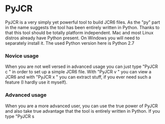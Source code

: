 # PyJCR

PyJCR is a very simply yet powerful tool to build JCR6 files. As the "py" part in the name suggests the tool has been entirely written in Python.
Thanks to that this tool should be totally platform independent. Mac and most Linux distros already have Python present. On Windows you will need to separately install it.
The used Python version here is Python 2.7

### Novice usage
When you are not well versed in advanced usage you can just type "PyJCR c <myjcr> <myfolder>" in order to set up a simple JCR6 file.
With "PyJCR v <myJCR>" you can view a JCR6 and with "PyJCR x <MyJCR>" you can extract stuff, if you ever need such a feature (I hardly use it myself).

### Advanced usage
When you are a more advanced user, you can use the true power of PyJCR and also take true advantage that the tool is entirely written in Python.
If you type "PyJCR s <script>" PyJCR will import your script file and make it part of its own and start working the way you want it. If your script ends on ".py" you can even skip the s command and just type "PyJCR <script>.py" and it will work all the same.
You script files should be (duh) written in pure Python code. 

A few commands you can use are:

- AddVar(var,value) - Will substitute all "var"s in file notes with the respective values. Best is to prefix all vars as the system is not able to distingish what is a var and what not otherwise.
- AddCmt(comment) - Will add a comment inside the JCR6 file. JCR viewers should always display those comments when viewing a JCR file. PyJCR and GJCR do
- Add(source,target,compressionalgorithm,author,notes) - Will add a file or directory to the JCR6 file with the chosen algoritm, author and notes. PyJCR supports by default "Store" (non-compression), "zlib" and "lzma". "lzma" is however not supported by the BlitzMax tools and modules for JCR6 (no satisfying module has ever been written for it. The ones that exist don't work at all), and if you want to use this tool to write patches for my games, you should stick to "zlib". If a file gets bigger in stead of smaller due to the chosen compression method the system will store it in non-compression automatically.
- Alias(Original,Target) - Will create an "alias" to a file. Basically this means that two references will exist to the same data. Please note that the extractor cannot see the difference and if you extract a JCR6 file whole this will mean the same data gets extracted twice. (as the extractor is not really a needed thing, protection against it is not on my high-priority list)
- AddImport(ImportFile[,requiredsignature]) - Will add an optional import file which JCR6 can import if it exists, and ignore if it doesn't. If you did set the signature the requested file must have the requeseted signature or it will be ignored
- AddRequire(ImportFile[,requiredsignature]) - Will add a required import file. Let's say if the required file does not exist the JCR6 loaders will refuse to load the JCR file and throw an error. If you are really a dependency-freak, here you got your tool to create them (I hate myself for supporting this).

Then there are also a few variables you can (or sometimes have to) set

- CJCR_Output - Must contain the name of the JCR6 file (default is Output.JCR)
- CJCR_FATStorage - Must contain the compression method used for storing the file table. By default "Store", I prefer to use "zlib"
- CJCR_Config - Is a directory in which certain settings can be done. A useful field you can define is "__Sigature" to set the signature you can require for AddImport() and AddRequire() or just as and ID for your file (you can make your own engine check on this). You can set your own config with this if you want, fields prefixed with "__" are reserved by me in case extra features are added to JCR6

And for the rest you can do whatever Python supports.
Please note the JCR6 file will be created AFTER your entire script has been run and not a moment sooner. This script will only configure pyJCR prior to running.

And that should cover all you need to know about this tool